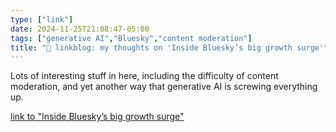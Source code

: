 ```yaml
---
type: ["link"]
date: 2024-11-25T21:08:47-05:00
tags: ["generative AI","Bluesky","content moderation"]
title: "🔗 linkblog: my thoughts on 'Inside Bluesky’s big growth surge'"
---
```

Lots of interesting stuff in here, including the difficulty of content moderation, and yet another way that generative AI is screwing everything up.

[link to "Inside Bluesky’s big growth surge"](https://www.platformer.news/bluesky-growth-content-moderation-trust-safety-interview/?ref=platformer-newsletter)
